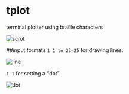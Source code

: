 # tplot
terminal plotter using braille characters

![scrot](https://p.iotek.org/p48.png)

##input formats
`1 1 to 25 25` for drawing lines.

![line](https://p.iotek.org/bfc.png)

`1 1` for setting a "dot".

![dot](https://p.iotek.org/je6.png)

